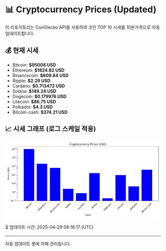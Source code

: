 
# 📊 Cryptocurrency Prices (Updated)

이 리포지토리는 CoinGecko API를 사용하여 코인 TOP 10 시세를 10분가격으로 자동 업데이트합니다.

## 💰 현재 시세
- Bitcoin: **$95008 USD**
- Ethereum: **$1824.82 USD**
- Binancecoin: **$609.84 USD**
- Ripple: **$2.29 USD**
- Cardano: **$0.713472 USD**
- Solana: **$149.24 USD**
- Dogecoin: **$0.179976 USD**
- Litecoin: **$86.75 USD**
- Polkadot: **$4.3 USD**
- Bitcoin-cash: **$374.21 USD**

## 📈 시세 그래프 (로그 스케일 적용)
![Crypto Prices](crypto_prices.png)

⏳ 업데이트 시간: 2025-04-29 08:16:17 (UTC)

---
자동 업데이트 봇에 의해 관리됩니다.
